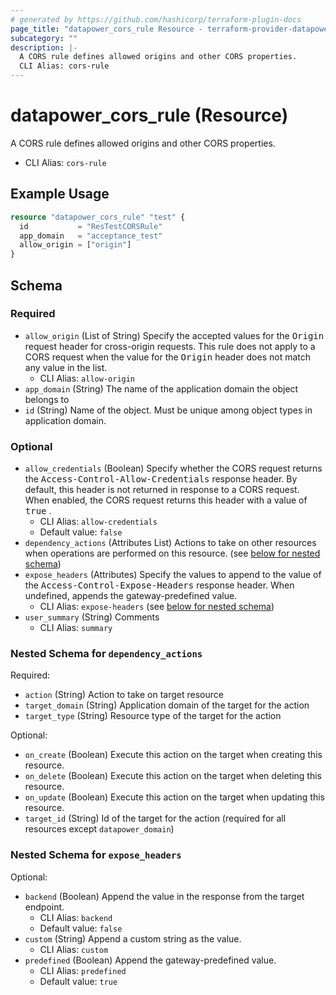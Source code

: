 ```yaml
---
# generated by https://github.com/hashicorp/terraform-plugin-docs
page_title: "datapower_cors_rule Resource - terraform-provider-datapower"
subcategory: ""
description: |-
  A CORS rule defines allowed origins and other CORS properties.
  CLI Alias: cors-rule
---
```


# datapower_cors_rule (Resource)

A CORS rule defines allowed origins and other CORS properties.
  - CLI Alias: `cors-rule`

## Example Usage

```terraform
resource "datapower_cors_rule" "test" {
  id           = "ResTestCORSRule"
  app_domain   = "acceptance_test"
  allow_origin = ["origin"]
}
```

<!-- schema generated by tfplugindocs -->
## Schema

### Required

- `allow_origin` (List of String) Specify the accepted values for the <tt>Origin</tt> request header for cross-origin requests. This rule does not apply to a CORS request when the value for the <tt>Origin</tt> header does not match any value in the list.
  - CLI Alias: `allow-origin`
- `app_domain` (String) The name of the application domain the object belongs to
- `id` (String) Name of the object. Must be unique among object types in application domain.

### Optional

- `allow_credentials` (Boolean) Specify whether the CORS request returns the <tt>Access-Control-Allow-Credentials</tt> response header. By default, this header is not returned in response to a CORS request. When enabled, the CORS request returns this header with a value of <tt>true</tt> .
  - CLI Alias: `allow-credentials`
  - Default value: `false`
- `dependency_actions` (Attributes List) Actions to take on other resources when operations are performed on this resource. (see [below for nested schema](#nestedatt--dependency_actions))
- `expose_headers` (Attributes) Specify the values to append to the value of the <tt>Access-Control-Expose-Headers</tt> response header. When undefined, appends the gateway-predefined value.
  - CLI Alias: `expose-headers` (see [below for nested schema](#nestedatt--expose_headers))
- `user_summary` (String) Comments
  - CLI Alias: `summary`

<a id="nestedatt--dependency_actions"></a>
### Nested Schema for `dependency_actions`

Required:

- `action` (String) Action to take on target resource
- `target_domain` (String) Application domain of the target for the action
- `target_type` (String) Resource type of the target for the action

Optional:

- `on_create` (Boolean) Execute this action on the target when creating this resource.
- `on_delete` (Boolean) Execute this action on the target when deleting this resource.
- `on_update` (Boolean) Execute this action on the target when updating this resource.
- `target_id` (String) Id of the target for the action (required for all resources except `datapower_domain`)


<a id="nestedatt--expose_headers"></a>
### Nested Schema for `expose_headers`

Optional:

- `backend` (Boolean) Append the value in the response from the target endpoint.
  - CLI Alias: `backend`
  - Default value: `false`
- `custom` (String) Append a custom string as the value.
  - CLI Alias: `custom`
- `predefined` (Boolean) Append the gateway-predefined value.
  - CLI Alias: `predefined`
  - Default value: `true`

